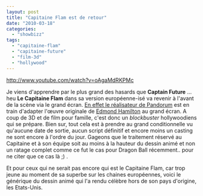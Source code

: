 ```yaml
---
layout: post
title: "Capitaine Flam est de retour"
date: "2010-03-18"
categories: 
  - "showbizz"
tags: 
  - "capitaine-flam"
  - "capitaine-future"
  - "film-3d"
  - "hollywood"
---
```


http://www.youtube.com/watch?v=oAgaMdRKPMc

Je viens d'apprendre par le plus grand des hasards que **Captain Future** ... heu **Le Capitaine Flam** dans sa version européenne-isé va revenir à l'avant de la scène via le grand écran. [En effet le réalisateur de Pandorum](http://www.firstshowing.net/2010/03/18/pandorums-christian-alvart-doing-more-sci-fi-captain-future/ "Pandorum's Christian Alvart Adapting 'Captain Future' Sci-Fi") est en train d'adapter l'œuvre originale de [Edmond Hamilton](http://fr.wikipedia.org/wiki/Edmond_Hamilton "Edmond  Hamilton") au grand écran. A coup de 3D et de film pour famille, c'est donc un _blockbuster_ hollywoodiens qui se prépare. Bien sur, tout cela est à prendre au grand conditionnelle vu qu'aucune date de sortie, aucun script définitif et encore moins un casting ne sont encore à l'ordre du jour. Gageons que le traitement réservé au Capitaine et à son équipe soit au moins à la hauteur du dessin animé et non un ratage complet comme ce fut le cas pour Dragon Ball récemment.. pour ne citer que ce cas là ;) .

Et pour ceux qui ne serait pas encore qui est le Capitaine Flam, car trop jeune au moment de sa superbe sur les chaines européennes, voici le générique du dessin animé qui l'a rendu célèbre hors de son pays d'origine, les Etats-Unis.
